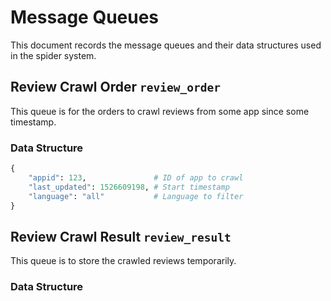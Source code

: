 # Message Queues

This document records the message queues and their data structures used in the spider system.

## Review Crawl Order `review_order`

This queue is for the orders to crawl reviews from some app since some timestamp.

### Data Structure

```python
{
    "appid": 123,				# ID of app to crawl
    "last_updated": 1526609198,	# Start timestamp
    "language": "all"			# Language to filter
}
```

## Review Crawl Result `review_result`

This queue is to store the crawled reviews temporarily.

### Data Structure

```python

```

